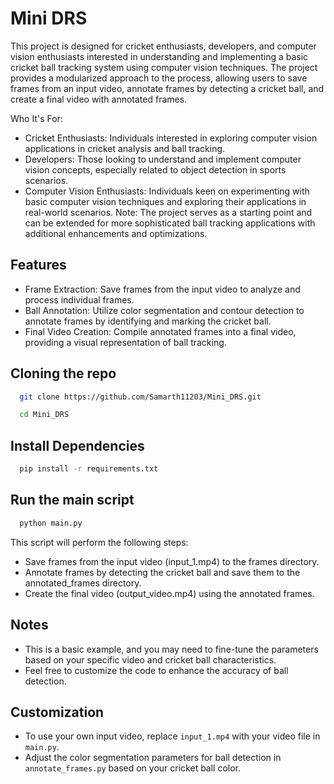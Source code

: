 
# Mini DRS

This project is designed for cricket enthusiasts, developers, and computer vision enthusiasts interested in understanding and implementing a basic cricket ball tracking system using computer vision techniques. The project provides a modularized approach to the process, allowing users to save frames from an input video, annotate frames by detecting a cricket ball, and create a final video with annotated frames.

Who It's For:

- Cricket Enthusiasts: Individuals interested in exploring computer vision applications in cricket analysis and ball tracking.
- Developers: Those looking to understand and implement computer vision concepts, especially related to object detection in sports scenarios.
- Computer Vision Enthusiasts: Individuals keen on experimenting with basic computer vision techniques and exploring their applications in real-world scenarios.
Note: The project serves as a starting point and can be extended for more sophisticated ball tracking applications with additional enhancements and optimizations.


## Features

- Frame Extraction: Save frames from the input video to analyze and process individual frames.
- Ball Annotation: Utilize color segmentation and contour detection to annotate frames by identifying and marking the cricket ball.
- Final Video Creation: Compile annotated frames into a final video, providing a visual representation of ball tracking.




## Cloning the repo

```bash
  git clone https://github.com/Samarth11203/Mini_DRS.git
```
```bash
  cd Mini_DRS
```
## Install Dependencies

```bash
  pip install -r requirements.txt
```
## Run the main script

```bash
  python main.py
```

This script will perform the following steps:

- Save frames from the input video (input_1.mp4) to the frames directory.
- Annotate frames by detecting the cricket ball and save them to the annotated_frames directory.
- Create the final video (output_video.mp4) using the annotated frames.
## Notes

- This is a basic example, and you may need to fine-tune the parameters based on your specific video and cricket ball characteristics.
- Feel free to customize the code to enhance the accuracy of ball detection.
## Customization

- To use your own input video, replace `input_1.mp4` with your video file in `main.py`.
- Adjust the color segmentation parameters for ball detection in `annotate_frames.py` based on your cricket ball color.

